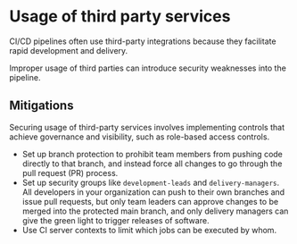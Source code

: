 # Usage of third party services

CI/CD pipelines often use third-party integrations because they facilitate rapid development and delivery. 

Improper usage of third parties can introduce security weaknesses into the pipeline. 

## Mitigations

Securing usage of third-party services involves implementing controls that achieve governance and visibility, such as role-based access controls.

* Set up branch protection to prohibit team members from pushing code directly to that branch, and instead force all changes to go through the pull request (PR) process. 
* Set up security groups like `development-leads` and `delivery-managers`. All developers in your organization can push to their own branches and issue pull requests, but only team leaders can approve changes to be merged into the protected main branch, and only delivery managers can give the green light to trigger releases of software.
* Use CI server contexts to limit which jobs can be executed by whom.